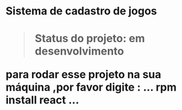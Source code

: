 <h1>Sistema de cadastro de jogos<h1>

>Status do projeto: em desenvolvimento

para rodar esse projeto na sua máquina ,por favor digite :
...
rpm install react
...
